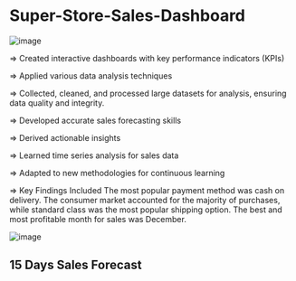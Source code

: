 # Super-Store-Sales-Dashboard

![image](https://github.com/cy2000yadav/Super-Store-Sales-Dashboard/assets/77014258/536be270-d71f-4712-ba20-b112895ccd53)

=> Created interactive dashboards with key performance indicators (KPIs)

=> Applied various data analysis techniques

=> Collected, cleaned, and processed large datasets for analysis, ensuring data quality and integrity.

=> Developed accurate sales forecasting skills

=> Derived actionable insights

=> Learned time series analysis for sales data

=> Adapted to new methodologies for continuous learning

=> Key Findings Included The most popular payment method was cash on delivery. The consumer market accounted for the majority of purchases, while standard class was the most popular shipping option. The best and most profitable month for sales was December.

![image](https://github.com/cy2000yadav/Super-Store-Sales-Dashboard/assets/77014258/5ea8b903-4efb-4508-b282-349bf727f68f)

## 15 Days Sales Forecast
